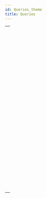 ```yaml
---
id: Queries_theme
title: Queries
---
```



||
|---|
|[<!-- INCLUDE #_command_.DESCRIBE QUERY EXECUTION.Syntax -->](../../commands-legacy/describe-query-execution.md)<br/>|
|[<!-- INCLUDE #_command_.Find in field.Syntax -->](../../commands-legacy/find-in-field.md)<br/>|
|[<!-- INCLUDE #_command_.GET QUERY DESTINATION.Syntax -->](../../commands-legacy/get-query-destination.md)<br/>|
|[<!-- INCLUDE #_command_.Get query limit.Syntax -->](../../commands-legacy/get-query-limit.md)<br/>|
|[<!-- INCLUDE #_command_.Last query path.Syntax -->](../../commands-legacy/last-query-path.md)<br/>|
|[<!-- INCLUDE #_command_.Last query plan.Syntax -->](../../commands-legacy/last-query-plan.md)<br/>|
|[<!-- INCLUDE #_command_.ORDER BY.Syntax -->](../../commands-legacy/order-by.md)<br/>|
|[<!-- INCLUDE #_command_.ORDER BY ATTRIBUTE.Syntax -->](../../commands-legacy/order-by-attribute.md)<br/>|
|[<!-- INCLUDE #_command_.ORDER BY FORMULA.Syntax -->](../../commands-legacy/order-by-formula.md)<br/>|
|[<!-- INCLUDE #_command_.QUERY.Syntax -->](../../commands-legacy/query.md)<br/>|
|[<!-- INCLUDE #_command_.QUERY BY ATTRIBUTE.Syntax -->](../../commands-legacy/query-by-attribute.md)<br/>|
|[<!-- INCLUDE #_command_.QUERY BY EXAMPLE.Syntax -->](../../commands-legacy/query-by-example.md)<br/>|
|[<!-- INCLUDE #_command_.QUERY BY FORMULA.Syntax -->](../../commands-legacy/query-by-formula.md)<br/>|
|[<!-- INCLUDE #_command_.QUERY SELECTION.Syntax -->](../../commands-legacy/query-selection.md)<br/>|
|[<!-- INCLUDE #_command_.QUERY SELECTION BY ATTRIBUTE.Syntax -->](../../commands-legacy/query-selection-by-attribute.md)<br/>|
|[<!-- INCLUDE #_command_.QUERY SELECTION BY FORMULA.Syntax -->](../../commands-legacy/query-selection-by-formula.md)<br/>|
|[<!-- INCLUDE #_command_.QUERY SELECTION WITH ARRAY.Syntax -->](../../commands-legacy/query-selection-with-array.md)<br/>|
|[<!-- INCLUDE #_command_.QUERY WITH ARRAY.Syntax -->](../../commands-legacy/query-with-array.md)<br/>|
|[<!-- INCLUDE #_command_.SET QUERY AND LOCK.Syntax -->](../../commands-legacy/set-query-and-lock.md)<br/>|
|[<!-- INCLUDE #_command_.SET QUERY DESTINATION.Syntax -->](../../commands-legacy/set-query-destination.md)<br/>|
|[<!-- INCLUDE #_command_.SET QUERY LIMIT.Syntax -->](../../commands-legacy/set-query-limit.md)<br/>|
